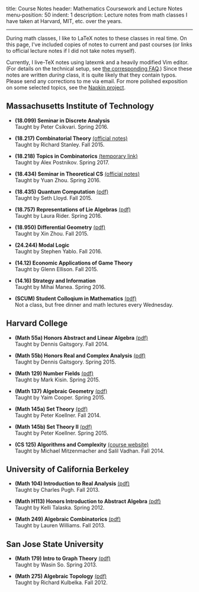 title: Course Notes
header: Mathematics Coursework and Lecture Notes
menu-position: 50
indent: 1
description: Lecture notes from math classes I have taken at Harvard, MIT, etc. over the years.

---

During math classes, I like to LaTeX notes to these classes in real time.
On this page, I've included copies of notes to current and past courses
(or links to official lecture notes if I did not take notes myself).

Currently, I live-TeX notes using latexmk and a heavily modified Vim editor.
(For details on the technical setup, see [the corresponding FAQ](FAQs/school.html).)
Since these notes are written *during* class, it is quite likely that they contain typos.
Please send any corrections to me via email.
For more polished exposition on some selected topics, see the [Napkin project](napkin.html).

<!-- Some of the links are temporary Dropbox links.
If you want to link these notes, you should always link to this page.
The Dropbox links will expire at the end of each semester. -->

## Massachusetts Institute of Technology
* **(18.099) Seminar in Discrete Analysis**<br>
  Taught by Peter Csikvari. Spring 2016.

* **(18.217) Combinatorial Theory** [(official notes)](http://www.cis.upenn.edu/~cis610/sp06stanley.pdf)<br> 
  Taught by Richard Stanley. Fall 2015.

* **(18.218) Topics in Combinatorics** [(temporary link)](https://www.dropbox.com/s/zipwgw3ljkr7sjd/MIT-18-218.pdf?dl=1)<br> 
  Taught by Alex Postnikov. Spring 2017.

* **(18.434) Seminar in Theoretical CS** [(official notes)](http://math.mit.edu/~yuanzhou/teaching/18.434sp16/)<br>
  Taught by Yuan Zhou. Spring 2016.

* **(18.435) Quantum Computation** [(pdf)](notes/MIT-18-435.pdf)<br>
  Taught by Seth Lloyd. Fall 2015.

* **(18.757) Representations of Lie Algebras** [(pdf)](notes/MIT-18-757.pdf)<br>
  Taught by Laura Rider. Spring 2016.

* **(18.950) Differential Geometry** [(pdf)](notes/MIT-18-950.pdf)<br>
  Taught by Xin Zhou. Fall 2015.

* **(24.244) Modal Logic**<br>
  Taught by Stephen Yablo. Fall 2016.

* **(14.12) Economic Applications of Game Theory** <br>
  Taught by Glenn Ellison. Fall 2015.

* **(14.16) Strategy and Information** <br>
  Taught by Mihai Manea. Spring 2016.

* **(SCUM) Student Colloqium in Mathematics** [(pdf)](notes/SCUM.pdf)<br>
  Not a class, but free dinner and math lectures every Wednesday.

## Harvard College
* **(Math 55a) Honors Abstract and Linear Algebra** [(pdf)](notes/Harvard-55a.pdf)<br>
  Taught by Dennis Gaitsgory. Fall 2014.

* **(Math 55b) Honors Real and Complex Analysis** [(pdf)](notes/Harvard-55b.pdf)<br>
  Taught by Dennis Gaitsgory. Spring 2015.

* **(Math 129) Number Fields** [(pdf)](notes/Harvard-129.pdf)<br>
  Taught by Mark Kisin. Spring 2015.

* **(Math 137) Algebraic Geometry** [(pdf)](notes/Harvard-137.pdf)<br>
  Taught by Yaim Cooper. Spring 2015.

* **(Math 145a) Set Theory** [(pdf)](notes/Harvard-145a.pdf)<br>
  Taught by Peter Koellner. Fall 2014.

* **(Math 145b) Set Theory II** [(pdf)](notes/Harvard-145b.pdf)<br>
  Taught by Peter Koellner. Spring 2015.

* **(CS 125) Algorithms and Complexity** [(course website)](http://people.seas.harvard.edu/~cs125/index.html)<br>
  Taught by Michael Mitzenmacher and Salil Vadhan. Fall 2014.


## University of California Berkeley
* **(Math 104) Introduction to Real Analysis** [(pdf)](notes/UCB104.pdf)<br>
  Taught by Charles Pugh. Fall 2013.

* **(Math H113) Honors Introduction to Abstract Algebra** [(pdf)](notes/UCBH113.pdf)<br>
  Taught by Kelli Talaska. Spring 2012.

* **(Math 249) Algebraic Combinatorics** [(pdf)](notes/UCB249.pdf)<br>
  Taught by Lauren Williams. Fall 2013.


## San Jose State University
* **(Math 179) Intro to Graph Theory** [(pdf)](notes/SJSU179.pdf)<br>
  Taught by Wasin So. Spring 2013.

* **(Math 275) Algebraic Topology** [(pdf)](notes/SJSU275.pdf)<br>
  Taught by Richard Kulbelka. Fall 2012.

